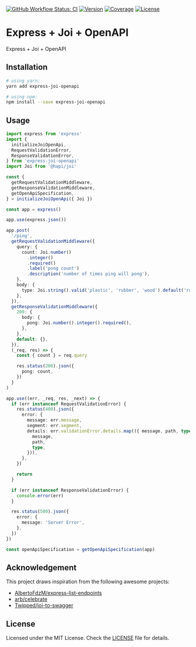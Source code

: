 [![GitHub Workflow Status: CI](https://img.shields.io/github/workflow/status/MunifTanjim/express-joi-openapi/CI?label=CI&style=for-the-badge)](https://github.com/MunifTanjim/express-joi-openapi/actions?query=workflow%3ACI)
[![Version](https://img.shields.io/npm/v/express-joi-openapi?style=for-the-badge)](https://npmjs.org/package/express-joi-openapi)
[![Coverage](https://img.shields.io/codecov/c/gh/MunifTanjim/express-joi-openapi?style=for-the-badge)](https://codecov.io/gh/MunifTanjim/express-joi-openapi)
[![License](https://img.shields.io/github/license/MunifTanjim/express-joi-openapi?style=for-the-badge)](https://github.com/MunifTanjim/express-joi-openapi/blob/main/LICENSE)

# Express + Joi + OpenAPI

Express + Joi + OpenAPI

## Installation

```sh
# using yarn:
yarn add express-joi-openapi

# using npm:
npm install --save express-joi-openapi
```

## Usage

```ts
import express from 'express'
import {
  initializeJoiOpenApi,
  RequestValidationError,
  ResponseValidationError,
} from 'express-joi-openapi'
import Joi from '@hapi/joi'

const {
  getRequestValidationMiddleware,
  getResponseValidationMiddleware,
  getOpenApiSpecification,
} = initializeJoiOpenApi({ Joi })

const app = express()

app.use(express.json())

app.post(
  '/ping',
  getRequestValidationMiddleware({
    query: {
      count: Joi.number()
        .integer()
        .required()
        .label('pong count')
        .description('number of times ping will pong'),
    },
    body: {
      type: Joi.string().valid('plastic', 'rubber', 'wood').default('rubber'),
    },
  }),
  getResponseValidationMiddleware({
    200: {
      body: {
        pong: Joi.number().integer().required(),
      },
    },
    default: {},
  }),
  (_req, res) => {
    const { count } = req.query

    res.status(200).json({
      pong: count,
    })
  }
)

app.use((err, _req, res, _next) => {
  if (err instanceof RequestValidationError) {
    res.status(400).json({
      error: {
        message: err.message,
        segment: err.segment,
        details: err.validationError.details.map(({ message, path, type }) => ({
          message,
          path,
          type,
        })),
      },
    })

    return
  }

  if (err instanceof ResponseValidationError) {
    console.error(err)
  }

  res.status(500).json({
    error: {
      message: 'Server Error',
    },
  })
})

const openApiSpecification = getOpenApiSpecification(app)
```

## Acknowledgement

This project draws inspiration from the following awesome projects:

- [AlbertoFdzM/express-list-endpoints](https://github.com/AlbertoFdzM/express-list-endpoints)
- [arb/celebrate](https://github.com/arb/celebrate)
- [Twipped/joi-to-swagger](https://github.com/Twipped/joi-to-swagger)

## License

Licensed under the MIT License. Check the [LICENSE](./LICENSE) file for details.
